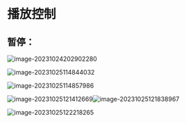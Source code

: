 # 播放控制



## 暂停：

![image-20231024202902280](https://my-figures.oss-cn-beijing.aliyuncs.com/Figures/image-20231024202902280.png)





![image-20231025114844032](https://my-figures.oss-cn-beijing.aliyuncs.com/Figures/image-20231025114844032.png)

![image-20231025114857986](https://my-figures.oss-cn-beijing.aliyuncs.com/Figures/image-20231025114857986.png)

 ![image-20231025121412669](https://my-figures.oss-cn-beijing.aliyuncs.com/Figures/image-20231025121412669.png)![image-20231025121838967](D:\typora-image\image-20231025121838967.png)



![image-20231025122218265](https://my-figures.oss-cn-beijing.aliyuncs.com/Figures/image-20231025122218265.png)